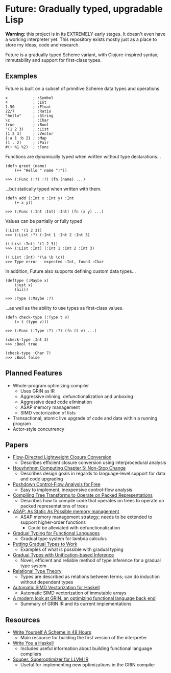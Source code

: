 # Future: Gradually typed, upgradable Lisp

**Warning:** this project is in its EXTREMELY early stages. It doesn't even have a working interpreter yet. This repository exists mostly just as a place to store my ideas, code and research.

Future is a gradually typed Scheme variant, with Clojure-inspired syntax, immutability and support for first-class types.

## Examples

Future is built on a subset of primitive Scheme data types and operations

```
x           ; :Symbol
4           ; :Int
1.50        ; :Float
22/7        ; :Ratio
"hello"     ; :String
\c          ; :Char
true        ; :Bool
'(1 2 3)    ; :List
[1 2 3]     ; :Vector
{:a 1 :b 2} ; :Map
(1 . 2)     ; :Pair
#(+ %1 %2)  ; :Func
```

Functions are dynamically typed when written without type declarations...

```
(defn greet (name)
    (++ "Hello " name "!"))

>>> (:Func (:?) :?) (fn (name) ...)
```

...but statically typed when written with them.

```
(defn add (:Int x :Int y) :Int
    (+ x y))

>>> (:Func (:Int :Int) :Int) (fn (x y) ...)
```

Values can be partially or fully typed

```
(:List '(1 2 3))
>>> (:List :?) (:Int 1 :Int 2 :Int 3)

((:List :Int) '(1 2 3))
>>> (:List :Int) (:Int 1 :Int 2 :Int 3)

((:List :Int) '(\a \b \c))
>>> Type error - expected :Int, found :Char
```

In addition, Future also supports defining custom data types...

```
(deftype (:Maybe x)
    (just x)
    (nil))

>>> :Type (:Maybe :?)
```

...as well as the ability to use types as first-class values.

```
(defn check-type (:Type t v)
    (= t (type v)))

>>> (:Func (:Type :?) :?) (fn (t v) ...)

(check-type :Int 3)
>>> :Bool true

(check-type :Char 7)
>>> :Bool false
```

## Planned Features
- Whole-program optimizing compiler
  - Uses GRIN as IR
  - Aggressive inlining, defunctionalization and unboxing
  - Aggressive dead code elimination
  - ASAP memory management
  - SIMD vectorization of lists
- Transactional, atomic live upgrade of code and data within a running program
- Actor-style concurrency

## Papers
- [Flow-Directed Lightweight Closure Conversion](./papers/fdlcc.pdf)
  - Describes efficient closure conversion using interprocedural analysis
- [Houyhnhnm Computing Chapter 5: Non-Stop Change](https://ngnghm.github.io/blog/2015/09/08/chapter-5-non-stop-change/)
  - Describes design goals in regards to language-level support for data and code upgrading
- [Pushdown Control-Flow Analysis for Free](./papers/1507.03137.pdf)
  - Easy to implement, inexpensive control-flow analysis
- [Compiling Tree Transforms to Operate on Packed Representations](./papers/LIPIcs-ECOOP-2017-26.pdf)
  - Describes how to compile code that operates on trees to operate on packed representations of trees
- [ASAP: As Static As Possible memory management](./papers/UCAM-CL-TR-908.pdf)
  - ASAP memory management strategy; needs to be extended to support higher-order functions
    - Could be alleviated with defunctionalization
- [Gradual Typing for Functional Languages](./papers/13-siek.pdf)
  - Gradual type system for lambda calculus
- [Putting Gradual Types to Work](./papers/2101.12299.pdf)
  - Examples of what is possible with gradual typing
- [Gradual Types with Unification-based Inference](./papers/dls08igtlc.pdf)
  - Novel, efficient and reliable method of type inference for a gradual type system
- [Relational Type Theory](./papers/2101.09655.pdf)
  - Types are described as relations between terms; can do induction without dependent types
- [Automatic SIMD Vectorization for Haskell](./papers/vectorization-haskell.pdf)
  - Automatic SIMD vectorization of immutable arrays
- [A modern look at GRIN, an optimizing functional language back end](./papers/main.pdf)
  - Summary of GRIN IR and its current implementations

## Resources
- [Write Yourself A Scheme in 48 Hours](https://en.wikibooks.org/wiki/Write_Yourself_a_Scheme_in_48_Hours)
  - Main resource for building the first version of the interpreter
- [Write You a Haskell](http://dev.stephendiehl.com/fun/index.html)
  - Includes useful information about building functional language compilers
- [Souper: Superoptimizer for LLVM IR](https://github.com/google/souper)
  - Useful for implementing new optimizations in the GRIN compiler
